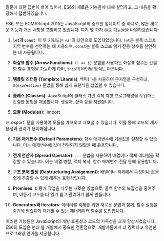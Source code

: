 질문에 대한 답변이 비어 있어서, ES6의 새로운 기능들에 대해 설명하고, 그 내용을 확장해서 답변하겠습니다.

ES6, 또는 ECMAScript 2015는 JavaScript의 중요한 업데이트 중 하나로, 많은 새로운 기능과 개선 사항을 포함하고 있습니다. 여기 몇 가지 주요 기능들을 나열하겠습니다:

1. **`let`과 `const`**: 이 두 키워드는 `var`의 대안으로 도입되었습니다. `let`은 블록 스코프 지역 변수를 선언하는 데 사용되며, `const`는 블록 스코프 읽기 전용 상수를 선언하는 데 사용됩니다.

2. **화살표 함수 (Arrow Functions)**: `() => {}` 문법을 사용하는 화살표 함수는 간결한 함수 표현을 가능하게 하며, `this`의 바인딩 방식도 다릅니다.

3. **템플릿 리터럴 (Template Literals)**: 백틱(``` ` ```)을 사용하여 문자열을 구성하고, `${expression}` 문법을 통해 쉽게 표현식을 삽입할 수 있습니다.

4. **클래스 (Classes)**: JavaScript에 클래스 기반 객체 지향 프로그래밍을 도입하는 간결한 문법을 제공합니다. 생성자, 상속 등을 지원합니다.

5. **모듈 (Modules)**: `import

`와 `export` 문을 사용하여 모듈을 가져오고 내보낼 수 있습니다. 이를 통해 코드의 재사용성과 관리가 용이해집니다.

6. **기본 매개변수 (Default Parameters)**: 함수 매개변수에 기본값을 설정할 수 있습니다. 이는 매개변수에 값이 전달되지 않았을 때 유용합니다.

7. **전개 연산자 (Spread Operator)**: `...` 문법을 사용하여 배열이나 객체 리터럴을 확장할 수 있습니다. 이는 배열 병합, 객체 복사, 함수 매개변수 전달 등에 유용합니다.

8. **구조 분해 할당 (Destructuring Assignment)**: 배열이나 객체에서 속성이나 값을 쉽게 추출할 수 있게 해주는 표현식입니다.

9. **Promises**: 비동기 작업을 다루는 새로운 방법으로, 콜백 함수의 복잡성을 줄여주며, 비동기 코드를 더 읽기 쉽고 관리하기 쉽게 만듭니다.

10. **Generators와 Iterators**: 이터러블 객체를 위한 새로운 문법과 함께, 함수 실행을 중간에 멈췄다가 재개할 수 있는 제너레이터 함수를 도입합니다.

이러한 기능들은 JavaScript의 개발 효율성과 코드의 가독성을 크게 향상시켰습니다. ES6의 도입은 현대 웹 개발에서 중요한 전환점으로, 개발자들에게 더 강력하고 유연한 프로그래밍 언어를 제공합니다.